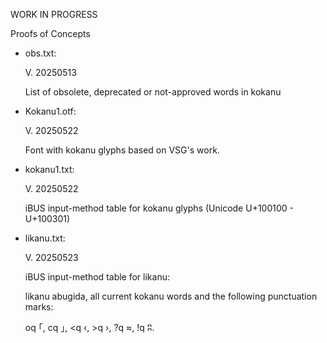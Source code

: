 WORK IN PROGRESS

Proofs of Concepts

- obs.txt:
  
  V. 20250513

  List of obsolete, deprecated or not-approved words in kokanu

- Kokanu1.otf:

  V. 20250522

  Font with kokanu glyphs based on VSG's work. 

- kokanu1.txt:

  V. 20250522

  iBUS input-method table for kokanu glyphs (Unicode U+100100 - U+100301)
  
- likanu.txt:

  V. 20250523

  iBUS input-method table for likanu:

  likanu abugida, all current kokanu words
  and the following punctuation marks:

  oq	｢, cq	｣, <q	‹, >q	›, ?q	≈, !q	ʭ.

